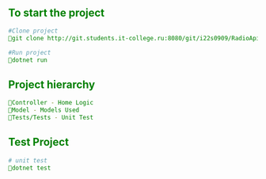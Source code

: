 <span style="color: green">

<svg xmlns="" viewBox="0 0 55 20" fill="none">
    <text x="0" y="150" fill="green">E</text>
    <text x="12" y="150" fill="green">d</text>
    <text x="21" y="150" fill="green">a</text>
    <text x="30" y="150" fill="green">n</text>
    <text x="40" y="150" fill="green">k</text>
    <text x="48" y="150" fill="green">r</text>
    <text x="54" y="150" fill="green">y</text>
    <text x="61" y="150" fill="green">z</text>
    <text x="69" y="150" fill="green">o</text>
</svg>

## To start the project
```bash
#Clone project
💎git clone http://git.students.it-college.ru:8080/git/i22s0909/RadioApi.git

#Run project
💎dotnet run
```

## Project hierarchy
```bash
💎Controller - Home Logic 
💎Model - Models Used
💎Tests/Tests - Unit Test
```

## Test Project
```bash
# unit test
💎dotnet test
```

</span>
